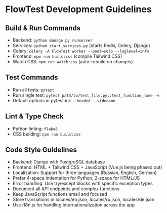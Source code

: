 # FlowTest Development Guidelines

## Build & Run Commands
- Backend: `python manage.py runserver`  
- Services: `python start_services.py` (starts Redis, Celery, Django)
- Celery: `celery -A FlowTest worker --pool=solo --loglevel=info`
- Frontend: `npm run build:css` (compile Tailwind CSS)
- Watch CSS: `npm run watch:css` (auto-rebuild on changes)

## Test Commands
- Run all tests: `pytest`
- Run single test: `pytest path/to/test_file.py::test_function_name -v`
- Default options in pytest.ini: `--headed --video=on`

## Lint & Type Check
- Python linting: `flake8`
- CSS building: `npm run build:css`

## Code Style Guidelines
- Backend: Django with PostgreSQL database
- Frontend: HTML + Tailwind CSS + JavaScript (Vue.js being phased out)
- Localization: Support for three languages (Russian, English, German)
- Prefer 4-space indentation for Python, 2-space for HTML/JS
- Error handling: Use try/except blocks with specific exception types
- Document all API endpoints and complex functions
- Keep JavaScript functions small and focused
- Store translations in locales/en.json, locales/ru.json, locales/de.json
- Use i18n.js for handling internationalization across the app